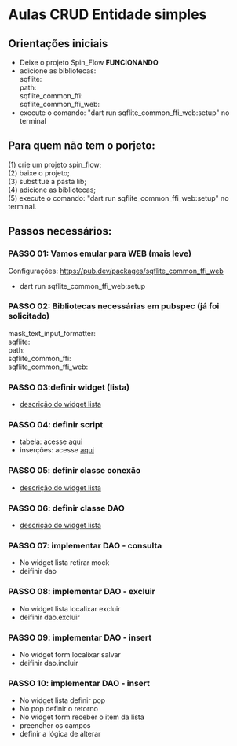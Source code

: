 # Aulas CRUD Entidade simples

## Orientações iniciais
- Deixe o projeto Spin_Flow **FUNCIONANDO**
- adicione as bibliotecas:   
  sqflite:   
  path:  
  sqflite_common_ffi:  
  sqflite_common_ffi_web:  
- execute o comando: "dart run sqflite_common_ffi_web:setup" no terminal  

## Para quem não tem o porjeto: 
(1) crie um projeto spin_flow;  
(2) baixe o projeto;  
(3) substitue a pasta lib;  
(4) adicione as bibliotecas;   
(5) execute o comando: "dart run sqflite_common_ffi_web:setup" no terminal.  

## Passos necessários:

### PASSO 01: Vamos emular para WEB (mais leve)
Configurações:
https://pub.dev/packages/sqflite_common_ffi_web
- dart run sqflite_common_ffi_web:setup

### PASSO 02: Bibliotecas necessárias em pubspec  (já foi solicitado)  

  mask_text_input_formatter:  
  sqflite:   
  path:  
  sqflite_common_ffi:  
  sqflite_common_ffi_web:  

### PASSO 03:definir widget (lista)
- [descrição do widget lista](https://github.com/heliokamakawa/ifpr/blob/main/ddm/aulas/02-tri/03-crud/03-descricao_script_tabela.md)

### PASSO 04: definir script 
- tabela: acesse [aqui](https://github.com/heliokamakawa/ifpr/blob/main/ddm/aulas/02-tri/03-crud/03-descricao_script_tabela.md)  
- inserções: acesse [aqui](https://github.com/heliokamakawa/ifpr/blob/main/ddm/aulas/02-tri/03-crud/04-descricao_script_insert.md)  

### PASSO 05: definir classe conexão
- [descrição do widget lista](https://github.com/heliokamakawa/ifpr/blob/main/ddm/aulas/02-tri/03-crud/05-descricao_conexao.md)

### PASSO 06: definir classe DAO
- [descrição do widget lista](https://github.com/heliokamakawa/ifpr/blob/main/ddm/aulas/02-tri/03-crud/06-descricao_dao.md)

### PASSO 07: implementar DAO - consulta
- No widget lista retirar mock
- deifinir dao

### PASSO 08: implementar DAO - excluir
- No widget lista localixar excluir
- deifinir dao.excluir

### PASSO 09: implementar DAO - insert
- No widget form localixar salvar
- deifinir dao.incluir

### PASSO 10: implementar DAO - insert
- No widget lista definir pop 
- No pop definir o retorno 
- No widget form receber o item da lista
- preencher os campos
- definir a lógica de alterar






